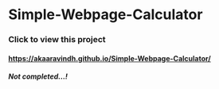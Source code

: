 # Simple-Webpage-Calculator
<h3>Click to view this project </h3>
<h4><a href="https://akaaravindh.github.io/Simple-Webpage-Calculator/" target="_blank">https://akaaravindh.github.io/Simple-Webpage-Calculator/</a></h4>

<h5>Not completed...!</h5>
